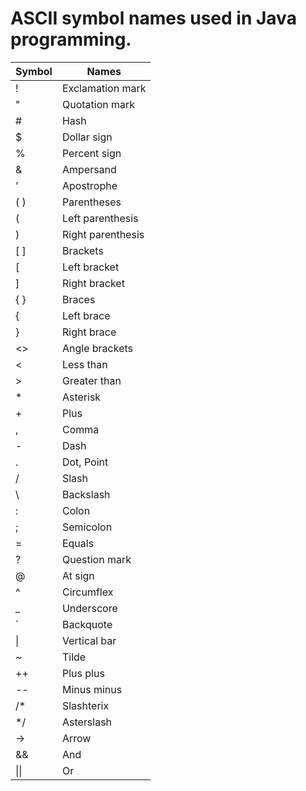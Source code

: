 # ASCII symbol names used in Java programming.

| Symbol | Names |
| --- | --- |
|  ! |  Exclamation mark |
| " |	Quotation mark|
| # 	| Hash|
| $ 	|Dollar sign|
| % |	Percent sign|
| & |	Ampersand|
| ' |	Apostrophe|
| ( ) |	Parentheses|
| ( | Left parenthesis|
|) 	| Right parenthesis |
|[ ] |	Brackets |
|[  |Left bracket |
|] |	 Right bracket|
|{ } |	Braces|
|{ |	Left brace |
| }| 	Right brace|
|<>|	Angle brackets 	|
|< | Less  than|
|> |Greater than| 
|* |	Asterisk|
|+ |	Plus|
|, |	Comma|
|- |	Dash|
| . |	Dot, Point|
| / |	Slash|
|\ |	Backslash|
| :| 	Colon|
| ; |	Semicolon|
| = |	Equals|
| ? |	Question mark|
| @ |	At sign|
| ^ |	Circumflex|
| _ |	Underscore|
| \` |	Backquote|
| \| |	Vertical bar|
| ~ |	Tilde|
| ++ |Plus plus|
|--| Minus minus|
| /* |	Slashterix|
| */ |	Asterslash|
| -> |	Arrow|
| &&| 	And|
| \|\|  |	Or |

